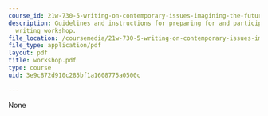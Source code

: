 ```yaml
---
course_id: 21w-730-5-writing-on-contemporary-issues-imagining-the-future-fall-2007
description: Guidelines and instructions for preparing for and participating in the
  writing workshop.
file_location: /coursemedia/21w-730-5-writing-on-contemporary-issues-imagining-the-future-fall-2007/3e9c872d910c285bf1a1608775a0500c_workshop.pdf
file_type: application/pdf
layout: pdf
title: workshop.pdf
type: course
uid: 3e9c872d910c285bf1a1608775a0500c

---
```

None